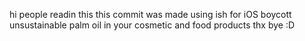 hi people readin this
this commit was made using ish for iOS
boycott unsustainable palm oil in your cosmetic and food products
thx bye :D
